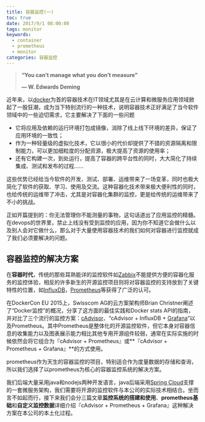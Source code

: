 ```yaml
---
title: 容器监控(一)
toc: true
date: 2017/9/1 08:00:00
tags: monitor
keywords: 
  - container
  - prometheus
  - monitor
categories: 容器监控
---
```


> **“You can’t manage what you don’t measure"**
> 
>**— W. Edwards Deming**

近年来，以[docker](https://www.docker.com/)为首的容器技术在IT领域尤其是在云计算和微服务应用领域掀起了一股狂潮，成为当下特别流行的一种技术，说明容器技术正好满足了当今软件领域中的一些迫切需求，它主要解决了下面的一些问题

* 它将应用及依赖的运行环境打包成镜像，消除了线上线下环境的差异，保证了应用环境的一致性；
* 作为一种轻量级的虚拟化技术，它以很小的代价却提供了不错的资源隔离和限制能力，可以更加细粒度的分配资源，极大提高了资源的使用率；
* 还有它构建一次，到处运行，提高了容器的跨平台性的同时，大大简化了持续集成、测试和发布的过程……


这些优势已经给当今软件的开发、测试、部署、运维带来了一场变革，同时也极大简化了软件的获取、学习、使用及交流。这种容器化技术带来极大便利性的同时，也给传统的运维带了冲击，尤其是对容器化集群的监控，更是给传统的运维带来了不小的挑战。

正如开篇提到的：你无法管理你不能测量的事物，这句话道出了应用监控的精髓。在devops的世界里，禁止上线没有受到监控的应用，因为你不知道它会做什么以及别人会对它做什么，那么对于大量使用容器技术的我们如何对容器进行监控就成了我们必须要解决的问题。

## 容器监控的解决方案
在**容器时代**，传统的那些耳熟能详的监控软件如[Zabbix](https://www.zabbix.com/)不能提供方便的容器化服务的监控体验，相反的许多新生的开源监控项目则将对容器监控的支持放到了关键特性的位置，如[InfluxDB](https://www.influxdata.com/)，[Prometheus](https://prometheus.io/)等获得了广泛的认可。

在DockerCon EU 2015上，Swisscom AG的云方案架构师Brian Christner阐述了“Docker监控”的概况，分享了这方面的最佳实践和Docker stats API的指南，并对比了三个流行的监控方案：[cAdvisor](https://github.com/google/cadvisor)、“cAdvisor + InfluxDB + [Grafana](https://grafana.com/)”以及Prometheus。其中Prometheus是整体化的开源监控软件，但它本身对容器信息的收集能力以及图表展示能力相比其他专用开源组件较弱，通常在实际实施的时候依然会将它组合为『cAdvisor + Prometheus』或**『cAdvisor + Prometheus + Grafana』**的方式使用。

prometheus作为天生的容器监控的项目，特别适合作为度量数据的存储和查询，所以我们选择了以prometheus为核心的容器监控系统的解决方案。

我们后端大量采用java和nodejs两种开发语言，java后端采用[Spring Cloud](http://projects.spring.io/spring-cloud/)支撑的一套微服务架构，我们需要将开源的监控软件与本公司的实际技术相结合。坐而言不如起而行，接下来我们会分三篇文章**监控系统的搭建和使用**、**prometheus基础**和**自定义监控数据**详细介绍『cAdvisor + Prometheus + Grafana』这种解决方案在本公司的本土化过程。

















